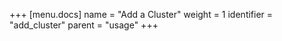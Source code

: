 +++
[menu.docs]
name = "Add a Cluster"
weight = 1
identifier = "add_cluster"
parent = "usage"
+++




